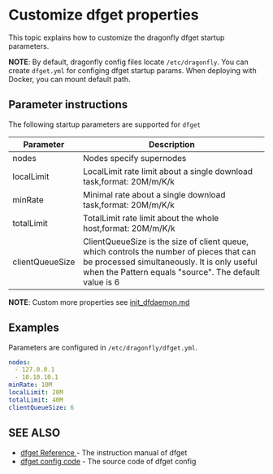 # Customize dfget properties 

This topic explains how to customize the dragonfly dfget startup parameters. 

**NOTE**: By default, dragonfly config files locate `/etc/dragonfly`. You can create `dfget.yml` for configing dfget startup params. When deploying with Docker, you can mount default path. 

## Parameter instructions

The following startup parameters are supported for `dfget`

| Parameter  | Description |
| ------------- | ------------- |
| nodes	| Nodes specify supernodes |
| localLimit | LocalLimit rate limit about a single download task,format: 20M/m/K/k |
| minRate | Minimal rate about a single download task,format: 20M/m/K/k |
| totalLimit | TotalLimit rate limit about the whole host,format: 20M/m/K/k |
| clientQueueSize | ClientQueueSize is the size of client queue, which controls the number of pieces that can be processed simultaneously. It is only useful when the Pattern equals "source". The default value is 6 |

**NOTE**: Custom more properties see [init_dfdaemon.md](init_dfdaemon.md)

## Examples

Parameters are configured in `/etc/dragonfly/dfget.yml`.

```yaml
nodes:  
　- 127.0.0.1  
　- 10.10.10.1  
minRate: 10M
localLimit: 20M  
totalLimit: 40M  
clientQueueSize: 6  
```

## SEE ALSO

* [dfget Reference ](https://github.com/dragonflyoss/Dragonfly/blob/master/docs/cli_reference/dfget.md)	 - The instruction manual of dfget
* [dfget config code](https://github.com/dragonflyoss/Dragonfly/blob/master/dfget/config/config.go)	 - The source code of dfget config